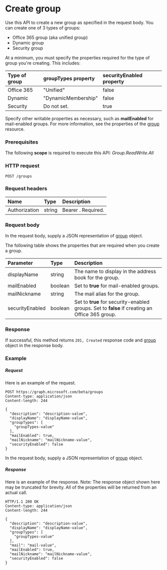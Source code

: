 # Create group

Use this API to create a new group as specified in the request body. You can create one of 3 types of groups:
* Office 365 group (aka unified group)
* Dynamic group
* Security group

At a minimum, you must specify the properties required for the type of group you're creating. This includes:

| Type of group | **groupTypes** property | **securityEnabled** property |
|:--------------|:------------------------|:-----------------------------|
| Office 365 | "Unified" | false |
| Dynamic | "DynamicMembership" | false |
| Security | Do not set. | true |

Specify other writable properties as necessary, such as **mailEnabled** for mail-enabled groups. For more information, see the properties of the [group](../resources/group.md) resource.
### Prerequisites
The following **scope** is required to execute this API: _Group.ReadWrite.All_ 
### HTTP request
<!-- { "blockType": "ignored" } -->
```http
POST /groups
```
### Request headers
| Name       | Type | Description|
|:---------------|:--------|:----------|
| Authorization  | string  | Bearer <token>. Required. |

### Request body
In the request body, supply a JSON representation of [group](../resources/group.md) object.

The following table shows the properties that are required when you create a group.

| Parameter | Type | Description|
|:---------------|:--------|:----------|
| displayName | string | The name to display in the address book for the group. |
| mailEnabled | boolean | Set to **true** for mail-enabled groups. |
| mailNickname | string | The mail alias for the group. |
| securityEnabled | boolean | Set to **true** for security-enabled groups. Set to **false** if creating an Office 365 group. |

### Response
If successful, this method returns `201, Created` response code and [group](../resources/group.md) object in the response body.

### Example
##### Request
Here is an example of the request.
<!-- {
  "blockType": "request",
  "name": "create_group_from_groups"
}-->
```http
POST https://graph.microsoft.com/beta/groups
Content-type: application/json
Content-length: 244

{
  "description": "description-value",
  "displayName": "displayName-value",
  "groupTypes": [
    "groupTypes-value"
  ],
  "mailEnabled": true,
  "mailNickname": "mailNickname-value",
  "securityEnabled": false
}
```
In the request body, supply a JSON representation of [group](../resources/group.md) object.
##### Response
Here is an example of the response. Note: The response object shown here may be truncated for brevity. All of the properties will be returned from an actual call.
<!-- {
  "blockType": "response",
  "truncated": true,
  "@odata.type": "microsoft.graph.group"
} -->
```http
HTTP/1.1 200 OK
Content-type: application/json
Content-length: 244

{
  "description": "description-value",
  "displayName": "displayName-value",
  "groupTypes": [
    "groupTypes-value"
  ],
  "mail": "mail-value",
  "mailEnabled": true,
  "mailNickname": "mailNickname-value",
  "securityEnabled": false
}
```

<!-- uuid: 8fcb5dbc-d5aa-4681-8e31-b001d5168d79
2015-10-25 14:57:30 UTC -->
<!-- {
  "type": "#page.annotation",
  "description": "Create group",
  "keywords": "",
  "section": "documentation",
  "tocPath": ""
}-->
